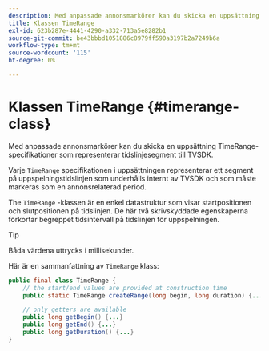 ```yaml
---
description: Med anpassade annonsmarkörer kan du skicka en uppsättning TimeRange-specifikationer som representerar tidslinjesegment till TVSDK.
title: Klassen TimeRange
exl-id: 623b287e-4441-4290-a332-713a5e8282b1
source-git-commit: be43bbbd1051886c8979ff590a3197b2a7249b6a
workflow-type: tm+mt
source-wordcount: '115'
ht-degree: 0%

---
```


# Klassen TimeRange {#timerange-class}

Med anpassade annonsmarkörer kan du skicka en uppsättning TimeRange-specifikationer som representerar tidslinjesegment till TVSDK.

<!--<a id="section_42EB6D62627A424ABA250E3246EFEFC3"></a>-->

Varje `TimeRange` specifikationen i uppsättningen representerar ett segment på uppspelningstidslinjen som underhålls internt av TVSDK och som måste markeras som en annonsrelaterad period.

The `TimeRange` -klassen är en enkel datastruktur som visar startpositionen och slutpositionen på tidslinjen. De här två skrivskyddade egenskaperna förkortar begreppet tidsintervall på tidslinjen för uppspelningen.

>[!TIP]
>
>Båda värdena uttrycks i millisekunder.

Här är en sammanfattning av `TimeRange` klass:

```java
public final class TimeRange {
    // the start/end values are provided at construction time
    public static TimeRange createRange(long begin, long duration) {...} 

    // only getters are available
    public long getBegin() {...} 
    public long getEnd() {...} 
    public long getDuration() {...}
}
```
